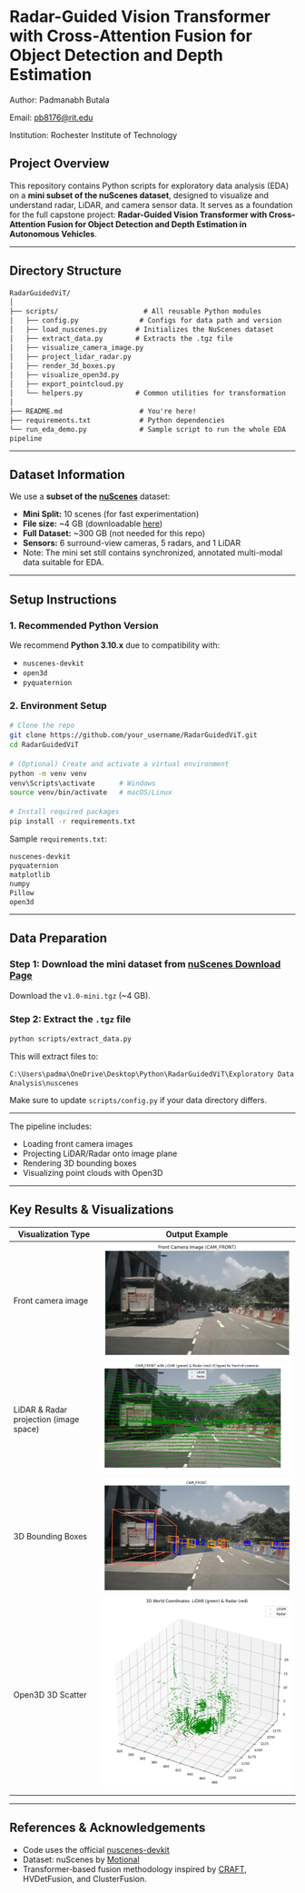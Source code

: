 # Radar-Guided Vision Transformer with Cross-Attention Fusion for Object Detection and Depth Estimation

Author: Padmanabh Butala

Email: pb8176@rit.edu

Institution: Rochester Institute of Technology



## Project Overview

This repository contains Python scripts for exploratory data analysis (EDA) on a **mini subset of the nuScenes dataset**, designed to visualize and understand radar, LiDAR, and camera sensor data. It serves as a foundation for the full capstone project: **Radar-Guided Vision Transformer with Cross-Attention Fusion for Object Detection and Depth Estimation in Autonomous Vehicles**.

---

## Directory Structure

```
RadarGuidedViT/
│
├── scripts/                     # All reusable Python modules
│   ├── config.py               # Configs for data path and version
│   ├── load_nuscenes.py       # Initializes the NuScenes dataset
│   ├── extract_data.py        # Extracts the .tgz file
│   ├── visualize_camera_image.py
│   ├── project_lidar_radar.py
│   ├── render_3d_boxes.py
│   ├── visualize_open3d.py
│   ├── export_pointcloud.py
│   └── helpers.py             # Common utilities for transformation
│
├── README.md                   # You're here!
├── requirements.txt            # Python dependencies
└── run_eda_demo.py             # Sample script to run the whole EDA pipeline
```

---

## Dataset Information

We use a **subset of the [nuScenes](https://www.nuscenes.org/nuscenes#)** dataset:

- **Mini Split:** 10 scenes (for fast experimentation)
- **File size:** ~4 GB (downloadable [here](https://www.nuscenes.org/download))
- **Full Dataset:** ~300 GB (not needed for this repo)
- **Sensors:** 6 surround-view cameras, 5 radars, and 1 LiDAR
- Note: The mini set still contains synchronized, annotated multi-modal data suitable for EDA.

---

## Setup Instructions

### 1. Recommended Python Version
We recommend **Python 3.10.x** due to compatibility with:
- `nuscenes-devkit`
- `open3d`
- `pyquaternion`

### 2. Environment Setup

```bash
# Clone the repo
git clone https://github.com/your_username/RadarGuidedViT.git
cd RadarGuidedViT

# (Optional) Create and activate a virtual environment
python -m venv venv
venv\Scripts\activate      # Windows
source venv/bin/activate   # macOS/Linux

# Install required packages
pip install -r requirements.txt
```

Sample `requirements.txt`:
```
nuscenes-devkit
pyquaternion
matplotlib
numpy
Pillow
open3d
```

---

## Data Preparation

### Step 1: Download the mini dataset from [nuScenes Download Page](https://www.nuscenes.org/download)  
Download the `v1.0-mini.tgz` (~4 GB).

### Step 2: Extract the `.tgz` file
```bash
python scripts/extract_data.py
```

This will extract files to:
```
C:\Users\padma\OneDrive\Desktop\Python\RadarGuidedViT\Exploratory Data Analysis\nuscenes
```

Make sure to update `scripts/config.py` if your data directory differs.

---


The pipeline includes:
- Loading front camera images
- Projecting LiDAR/Radar onto image plane
- Rendering 3D bounding boxes
- Visualizing point clouds with Open3D

---

##  Key Results & Visualizations

| Visualization Type                     | Output Example |
|----------------------------------------|----------------|
| Front camera image                     | ![CAM_FRONT](Img/image_camfront.png) |
| LiDAR & Radar projection (image space) | ![Lidar+Radar](Img/image_camfront_clipped.png) |
| 3D Bounding Boxes                      | ![3D Boxes](Img/image_detections.png) |
| Open3D 3D Scatter                      | ![Open3D](Img/image_3D_Lidar_Radar.png) |

---

## References & Acknowledgements

- Code uses the official [nuscenes-devkit](https://github.com/nutonomy/nuscenes-devkit)
- Dataset: nuScenes by [Motional](https://www.nuscenes.org/)
- Transformer-based fusion methodology inspired by [CRAFT](https://arxiv.org/abs/2303.12250), HVDetFusion, and ClusterFusion.





